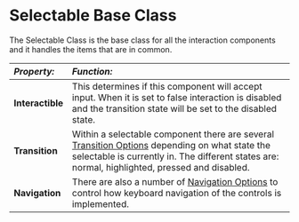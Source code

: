# Selectable Base Class

The Selectable Class is the base class for all the interaction components and it handles the items that are in common.

|**_Property:_** |**_Function:_** |
|:---|:---|
|__Interactible__ | This determines if this component will accept input.  When it is set to false interaction is disabled and the transition state will be set to the disabled state. |
|__Transition__ |Within a selectable component there are several [Transition Options](script-SelectableTransition) depending on what state the selectable is currently in. The different states are: normal, highlighted, pressed and disabled. |
|__Navigation__ |There are also a number of [Navigation Options](script-SelectableNavigation) to control how keyboard navigation of the controls is implemented.  |

